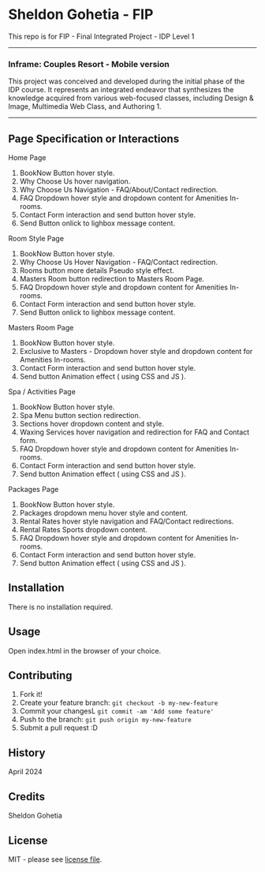 # Sheldon Gohetia - FIP

This repo is for FIP - Final Integrated Project - IDP Level 1

---

### Inframe: Couples Resort - Mobile version

This project was conceived and developed during the initial phase of the IDP course. It represents an integrated endeavor that synthesizes the knowledge acquired from various web-focused classes, including Design & Image, Multimedia Web Class, and Authoring 1.

---

## Page Specification or Interactions

Home Page

1. BookNow Button hover style.
2. Why Choose Us hover navigation.
3. Why Choose Us Navigation - FAQ/About/Contact redirection.
4. FAQ Dropdown hover style and dropdown content for Amenities In-rooms.
5. Contact Form interaction and send button hover style.
6. Send Button onlick to lighbox message content.

Room Style Page

1. BookNow Button hover style.
2. Why Choose Us Hover Navigation - FAQ/Contact redirection.
3. Rooms button more details Pseudo style effect.
4. Masters Room button redirection to Masters Room Page.
5. FAQ Dropdown hover style and dropdown content for Amenities In-rooms.
6. Contact Form interaction and send button hover style.
7. Send Button onlick to lighbox message content.

Masters Room Page

1. BookNow Button hover style.
2. Exclusive to Masters - Dropdown hover style and dropdown content for Amenities In-rooms.
3. Contact Form interaction and send button hover style.
4. Send button Animation effect ( using CSS and JS ).

Spa / Activities Page

1. BookNow Button hover style.
2. Spa Menu button section redirection.
3. Sections hover dropdown content and style.
4. Waxing Services hover navigation and redirection for FAQ and Contact form.
5. FAQ Dropdown hover style and dropdown content for Amenities In-rooms.
6. Contact Form interaction and send button hover style.
7. Send button Animation effect ( using CSS and JS ).

Packages Page

1. BookNow Button hover style.
2. Packages dropdown menu hover style and content.
3. Rental Rates hover style navigation and FAQ/Contact redirections.
4. Rental Rates Sports dropdown content.
5. FAQ Dropdown hover style and dropdown content for Amenities In-rooms.
6. Contact Form interaction and send button hover style.
7. Send button Animation effect ( using CSS and JS ).

## Installation

There is no installation required.

## Usage

Open index.html in the browser of your choice.

## Contributing

1. Fork it!
2. Create your feature branch: `git checkout -b my-new-feature`
3. Commit your changesL `git commit -am 'Add some feature'`
4. Push to the branch: `git push origin my-new-feature`
5. Submit a pull request :D

## History

April 2024

## Credits

Sheldon Gohetia

## License

MIT - please see [license file](LICENSE).
